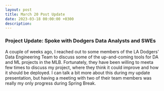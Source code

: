 ```yaml
---
layout: post
title: March 20 Post Update
date: 2023-03-18 00:00:00 +0300
description: 
---
```


### Project Update: Spoke with Dodgers Data Analysts and SWEs

A couple of weeks ago, I reached out to some members of the LA Dodgers' Data Engineering Team to discuss some of the up-and-coming tools for DA and ML projects in the MLB. Fortunately, they have been willing to meeta few times to discuss my project, where they think it could improve and how it should be deployed. I can talk a bit more about this during my update presentation, but having a meeting with two of their team members was really my only progress during Spring Break. 
